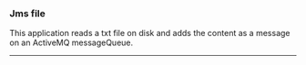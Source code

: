 
### Jms file 
This application reads a txt file on disk and adds the content as a message on an ActiveMQ messageQueue.
<hr>

